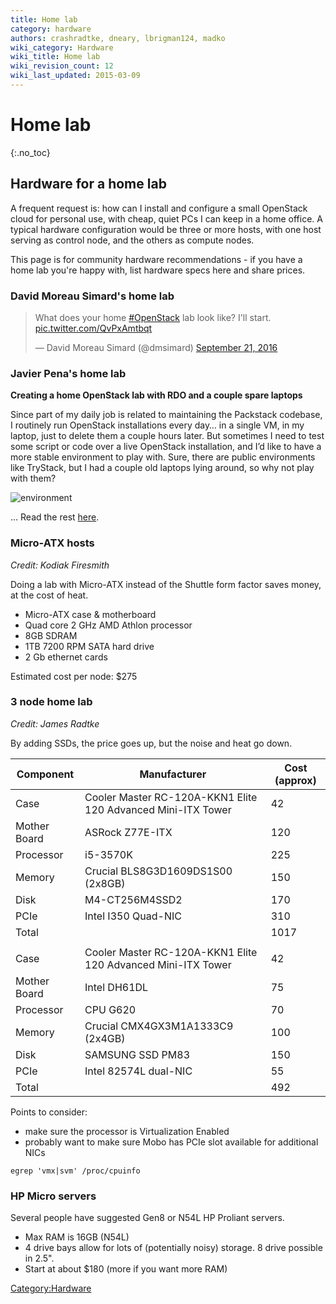 ```yaml
---
title: Home lab
category: hardware
authors: crashradtke, dneary, lbrigman124, madko
wiki_category: Hardware
wiki_title: Home lab
wiki_revision_count: 12
wiki_last_updated: 2015-03-09
---
```


# Home lab

{:.no_toc}

## Hardware for a home lab

A frequent request is: how can I install and configure a small OpenStack cloud for personal use, with cheap, quiet PCs I can keep in a home office. A typical hardware configuration would be three or more hosts, with one host serving as control node, and the others as compute nodes.

This page is for community hardware recommendations - if you have a home lab you're happy with, list hardware specs here and share prices.

### David Moreau Simard's home lab

<blockquote class="twitter-tweet" data-lang="en"><p lang="en" dir="ltr">What does your home <a
href="https://twitter.com/hashtag/OpenStack?src=hash">#OpenStack</a> lab
look like? I'll start. <a
href="https://t.co/QvPxAmtbqt">pic.twitter.com/QvPxAmtbqt</a></p>&mdash;
David Moreau Simard (@dmsimard) <a href="https://twitter.com/dmsimard/status/778646409293733888">September 21, 2016</a>
</blockquote>

### Javier Pena's home lab

**Creating a home OpenStack lab with RDO and a couple spare laptops**

Since part of my daily job is related to maintaining the Packstack
codebase, I routinely run OpenStack installations every day… in a single
VM, in my laptop, just to delete them a couple hours later. But
sometimes I need to test some script or code over a live OpenStack
installation, and I’d like to have a more stable environment to play
with. Sure, there are public environments like TryStack, but I had a
couple old laptops lying around, so why not play with them?

![environment](http://www.jpena.net/wp-content/uploads/2016/02/2nodesetup-1.png)

... Read the rest [here](http://www.jpena.net/?p=31).


### Micro-ATX hosts

*Credit: Kodiak Firesmith*

Doing a lab with Micro-ATX instead of the Shuttle form factor saves money, at the cost of heat.

*   Micro-ATX case & motherboard
*   Quad core 2 GHz AMD Athlon processor
*   8GB SDRAM
*   1TB 7200 RPM SATA hard drive
*   2 Gb ethernet cards

Estimated cost per node: $275

### 3 node home lab

*Credit: James Radtke*

By adding SSDs, the price goes up, but the noise and heat go down.

| Component    | Manufacturer                                                 | Cost (approx) |
|--------------|--------------------------------------------------------------|---------------|
| Case         | Cooler Master RC-120A-KKN1 Elite 120 Advanced Mini-ITX Tower | 42            |
| Mother Board | ASRock Z77E-ITX                                              | 120           |
| Processor    | i5-3570K                                                     | 225           |
| Memory       | Crucial BLS8G3D1609DS1S00 (2x8GB)                            | 150           |
| Disk         | M4-CT256M4SSD2                                               | 170           |
| PCIe         | Intel I350 Quad-NIC                                          | 310           |
| Total        |                                                              | 1017          |
|              |                                                              |               |
| Case         | Cooler Master RC-120A-KKN1 Elite 120 Advanced Mini-ITX Tower | 42            |
| Mother Board | Intel DH61DL                                                 | 75            |
| Processor    | CPU G620                                                     | 70            |
| Memory       | Crucial CMX4GX3M1A1333C9 (2x4GB)                             | 100           |
| Disk         | SAMSUNG SSD PM83                                             | 150           |
| PCIe         | Intel 82574L dual-NIC                                        | 55            |
| Total        |                                                              | 492           |

Points to consider:

*   make sure the processor is Virtualization Enabled
*   probably want to make sure Mobo has PCIe slot available for additional NICs

<!-- -->

    egrep 'vmx|svm' /proc/cpuinfo

### HP Micro servers

Several people have suggested Gen8 or N54L HP Proliant servers.

*   Max RAM is 16GB (N54L)
*   4 drive bays allow for lots of (potentially noisy) storage. 8 drive possible in 2.5".
*   Start at about $180 (more if you want more RAM)

<script async src="//platform.twitter.com/widgets.js" charset="utf-8"></script>
<Category:Hardware>
